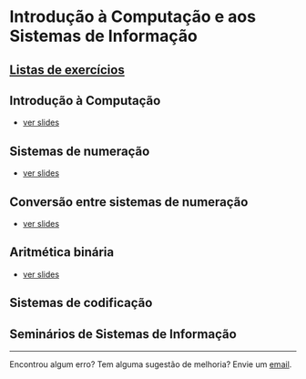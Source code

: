 # Introdução à Computação e aos Sistemas de Informação

## [Listas de exercícios](https://docs.google.com/document/d/1tJVyRcPA4Kkm7n2Kre_5yykt1RE-cjz4BlgooZyF6fw/edit?usp=sharing)

## Introdução à Computação
- [ver slides](https://docs.google.com/presentation/d/119ejQALf7G3o65n6pErwK1ABPkOr84cibzFzGTVwZzk/edit?usp=sharing)
## Sistemas de numeração
- [ver slides](https://docs.google.com/presentation/d/1oVDLXRuovBAATnTcwDL5CeeDjQ2mbnOaB6g3wZKDKek/edit?usp=sharing)
## Conversão entre sistemas de numeração
- [ver slides](https://docs.google.com/presentation/d/126Gf9htliwQoiQIp8uyc4c6Ac9yyo_UVA1snGcskh70/edit?usp=sharing)
## Aritmética binária
- [ver slides](https://docs.google.com/presentation/d/1khl7oOOdgh2h8ALmGrcsm1TcVfP41Sol6hR2LzhxRUQ/edit?usp=sharing)
## Sistemas de codificação
## Seminários de Sistemas de Informação

---
Encontrou algum erro? Tem alguma sugestão de melhoria? Envie um [email](mailto:italo.assis@ufersa.edu.br).